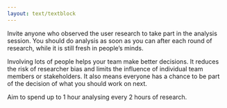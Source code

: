 ```yaml
---
layout: text/textblock
---
```

Invite anyone who observed the user research to take part in the analysis session. You should do analysis as soon as you can after each round of research, while it is still fresh in people’s minds.

Involving lots of people helps your team make better decisions. It reduces the risk of researcher bias and limits the influence of individual team members or stakeholders. It also means everyone has a chance to be part of the decision of what you should work on next.

Aim to spend up to 1 hour analysing every 2 hours of research.

